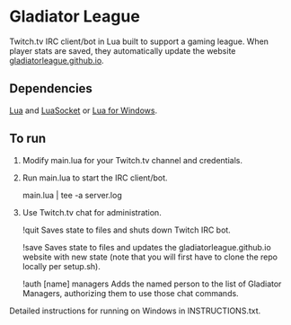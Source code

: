 Gladiator League
================

Twitch.tv IRC client/bot in Lua built to support a gaming league. When player stats are saved, they automatically update the website [gladiatorleague.github.io](https://gladiatorleague.github.io/).

Dependencies
------------
[Lua](http://www.lua.org/) and [LuaSocket](http://w3.impa.br/~diego/software/luasocket/) or [Lua for Windows](https://code.google.com/p/luaforwindows/).

To run
------
1. Modify main.lua for your Twitch.tv channel and credentials.
2. Run main.lua to start the IRC client/bot.

    main.lua | tee -a server.log

3. Use Twitch.tv chat for administration.

    !quit 
            Saves state to files and shuts down Twitch IRC bot.

    !save
            Saves state to files and updates the gladiatorleague.github.io website with new state (note that you will first have to clone the repo locally per setup.sh).

    !auth [name] managers
            Adds the named person to the list of Gladiator Managers, authorizing them to use those chat commands.

Detailed instructions for running on Windows in INSTRUCTIONS.txt.
